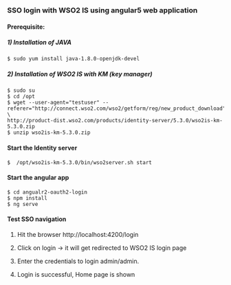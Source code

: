 ###  SSO login with WSO2 IS using angular5 web application 


#### Prerequisite:

##### 1) Installation of JAVA

```
$ sudo yum install java-1.8.0-openjdk-devel
```


##### 2) Installation of WSO2 IS with KM (key manager)

```
$ sudo su
$ cd /opt
$ wget --user-agent="testuser" --referer="http://connect.wso2.com/wso2/getform/reg/new_product_download" \
http://product-dist.wso2.com/products/identity-server/5.3.0/wso2is-km-5.3.0.zip
$ unzip wso2is-km-5.3.0.zip
```


####  Start the Identity server

```
$  /opt/wso2is-km-5.3.0/bin/wso2server.sh start
```

####  Start the angular app

```
$ cd angualr2-oauth2-login
$ npm install
$ ng serve
```


####  Test SSO navigation

1) Hit the browser http://localhost:4200/login

2) Click on login -> it will get redirected to WSO2 IS login page

3) Enter the credentials to login admin/admin.

4) Login is successful, Home page is shown

